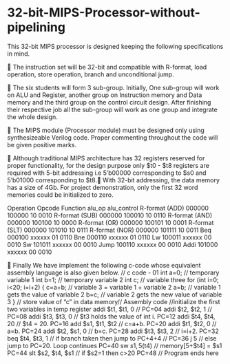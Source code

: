 # 32-bit-MIPS-Processor-without-pipelining

This 32-bit MIPS processor is designed keeping the following specifications in mind.

 The instruction set will be 32-bit and compatible with R-format, load operation, store
operation, branch and unconditional jump.

 The six students will form 3 sub-group. Initially, One sub-group will work on ALU and
Register, another group on Instruction memory and Data memory and the third group on
the control circuit design. After finishing their respective job all the sub-group will work
as one group and integrate the whole design.

 The MIPS module (Processor module) must be designed only using synthesizeable
Verilog code. Proper commenting throughout the code will be given positive marks.

 Although traditional MIPS architecture has 32 registers reserved for proper functionality,
for the design purpose only $t0 - $t8 registers are required with 5-bit addressing i.e
5’b00000 corresponding to $s0 and 5’b01000 corresponding to $t8. With 32-bit addressing, the data memory has a size of 4Gb. For project demonstration,
only the first 32 word memories could be initialized to zero.


Operation Opcode Function alu_op alu_control
R-format (ADD) 000000 100000 10 0010
R-format (SUB) 000000 100010 10 0110
R-format (AND) 000000 100100 10 0000
R-format (OR) 000000 100101 10 0001
R-format (SLT) 000000 101010 10 0111
R-format (NOR) 000000 101111 10 0011
Beq 000100 xxxxxx 01 0110
Bne 000110 xxxxxx 01 0110
Lw 100011 xxxxxx 00 0010
Sw 101011 xxxxxx 00 0010
Jump 100110 xxxxxx 00 0010
Addi 101000 xxxxxx 00 0010


 Finally We have implement the following c-code whose equivalent assembly
language is also given below.
// c code - 01
int a=0; // temporary variable 1
int b=1; // temporary variable 2
int c; // variable three
for (int i=0; i<20; i=i+2)
{
c=a+b; // variable 3 = variable 1 + variable 2
a=b; // variable 1 gets the value of variable 2
b=c; // variable 2 gets the new value of variable 3
}
// store value of “c” in data memory// Assembly code
//initialize the first two variables in temp register
addi $t1, $t1, 0 // PC=04
addi $t2, $t2, 1 // PC=08
addi $t3, $t3, 0 // $t3 holds the value of int i. PC=12
addi $t4, $t4, 20 // $t4 = 20. PC=16
add $s1, $t1, $t2 // c=a+b. PC=20
addi $t1, $t2, 0 // a=b. PC=24
addi $t2, $s1, 0 // b=c. PC=28
addi $t3, $t3, 2 // i=i+2. PC=32
beq $t4, $t3, 1 // if branch taken then jump to PC+4+4
// PC=36
j 5 // else jump to PC=20. Loop continues PC=40
sw $s1, 5($t4) // memory[5+$t4] = $s1 PC=44
slt $s2, $t4, $s1 // if $s2=1 then c>20 PC=48
// Program ends here

